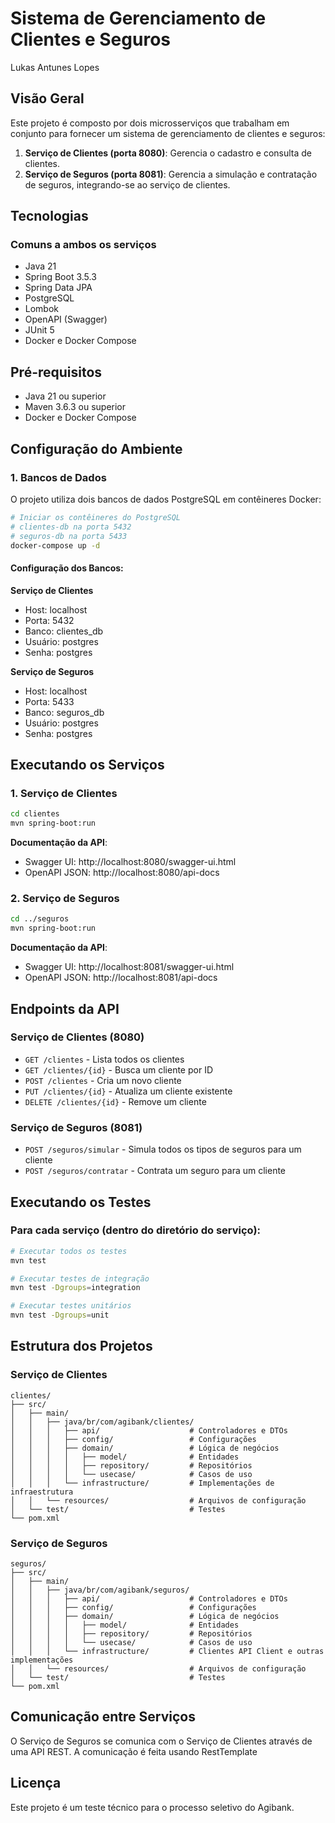 # Sistema de Gerenciamento de Clientes e Seguros

Lukas Antunes Lopes

## Visão Geral

Este projeto é composto por dois microsserviços que trabalham em conjunto para fornecer um sistema de gerenciamento de clientes e seguros:

1. **Serviço de Clientes (porta 8080)**: Gerencia o cadastro e consulta de clientes.
2. **Serviço de Seguros (porta 8081)**: Gerencia a simulação e contratação de seguros, integrando-se ao serviço de clientes.

## Tecnologias

### Comuns a ambos os serviços

- Java 21
- Spring Boot 3.5.3
- Spring Data JPA
- PostgreSQL
- Lombok
- OpenAPI (Swagger)
- JUnit 5
- Docker e Docker Compose

## Pré-requisitos

- Java 21 ou superior
- Maven 3.6.3 ou superior
- Docker e Docker Compose

## Configuração do Ambiente

### 1. Bancos de Dados

O projeto utiliza dois bancos de dados PostgreSQL em contêineres Docker:

```bash
# Iniciar os contêineres do PostgreSQL
# clientes-db na porta 5432
# seguros-db na porta 5433
docker-compose up -d
```

#### Configuração dos Bancos:

**Serviço de Clientes**

- Host: localhost
- Porta: 5432
- Banco: clientes_db
- Usuário: postgres
- Senha: postgres

**Serviço de Seguros**

- Host: localhost
- Porta: 5433
- Banco: seguros_db
- Usuário: postgres
- Senha: postgres

## Executando os Serviços

### 1. Serviço de Clientes

```bash
cd clientes
mvn spring-boot:run
```

**Documentação da API**:

- Swagger UI: http://localhost:8080/swagger-ui.html
- OpenAPI JSON: http://localhost:8080/api-docs

### 2. Serviço de Seguros

```bash
cd ../seguros
mvn spring-boot:run
```

**Documentação da API**:

- Swagger UI: http://localhost:8081/swagger-ui.html
- OpenAPI JSON: http://localhost:8081/api-docs

## Endpoints da API

### Serviço de Clientes (8080)

- `GET /clientes` - Lista todos os clientes
- `GET /clientes/{id}` - Busca um cliente por ID
- `POST /clientes` - Cria um novo cliente
- `PUT /clientes/{id}` - Atualiza um cliente existente
- `DELETE /clientes/{id}` - Remove um cliente

### Serviço de Seguros (8081)

- `POST /seguros/simular` - Simula todos os tipos de seguros para um cliente
- `POST /seguros/contratar` - Contrata um seguro para um cliente

## Executando os Testes

### Para cada serviço (dentro do diretório do serviço):

```bash
# Executar todos os testes
mvn test

# Executar testes de integração
mvn test -Dgroups=integration

# Executar testes unitários
mvn test -Dgroups=unit
```

## Estrutura dos Projetos

### Serviço de Clientes

```
clientes/
├── src/
│   ├── main/
│   │   ├── java/br/com/agibank/clientes/
│   │   │   ├── api/                    # Controladores e DTOs
│   │   │   ├── config/                 # Configurações
│   │   │   ├── domain/                 # Lógica de negócios
│   │   │   │   ├── model/              # Entidades
│   │   │   │   ├── repository/         # Repositórios
│   │   │   │   └── usecase/            # Casos de uso
│   │   │   └── infrastructure/         # Implementações de infraestrutura
│   │   └── resources/                  # Arquivos de configuração
│   └── test/                           # Testes
└── pom.xml
```

### Serviço de Seguros

```
seguros/
├── src/
│   ├── main/
│   │   ├── java/br/com/agibank/seguros/
│   │   │   ├── api/                    # Controladores e DTOs
│   │   │   ├── config/                 # Configurações
│   │   │   ├── domain/                 # Lógica de negócios
│   │   │   │   ├── model/              # Entidades
│   │   │   │   ├── repository/         # Repositórios
│   │   │   │   └── usecase/            # Casos de uso
│   │   │   └── infrastructure/         # Clientes API Client e outras implementações
│   │   └── resources/                  # Arquivos de configuração
│   └── test/                           # Testes
└── pom.xml
```

## Comunicação entre Serviços

O Serviço de Seguros se comunica com o Serviço de Clientes através de uma API REST. A comunicação é feita usando RestTemplate

## Licença

Este projeto é um teste técnico para o processo seletivo do Agibank.
